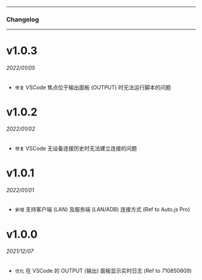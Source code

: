 ******

### Changelog

******

# v1.0.3

###### 2022/01/05

* `修复` VSCode 焦点位于输出面板 (OUTPUT) 时无法运行脚本的问题

# v1.0.2

###### 2022/01/02

* `修复` VSCode 无设备连接历史时无法建立连接的问题

# v1.0.1

###### 2022/01/01

* `新增` 支持客户端 (LAN) 及服务端 (LAN/ADB) 连接方式 (Ref to Auto.js Pro)

# v1.0.0

###### 2021/12/07

* `优化` 在 VSCode 的 OUTPUT (输出) 面板显示实时日志 (Ref to 710850609)